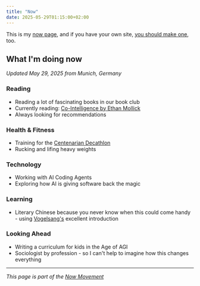 ```yaml
---
title: "Now"
date: 2025-05-29T01:15:00+02:00
---
```


This is my [now page](https://nownownow.com/about), and if you have your own site, [you should make one](https://nownownow.com/about), too.

## What I'm doing now

*Updated May 29, 2025 from Munich, Germany*

### Reading
- Reading a lot of fascinating books in our book club
- Currently reading: [Co-Intelligence by Ethan Mollick](https://www.goodreads.com/book/show/198678736-co-intelligence)
- Always looking for recommendations

### Health & Fitness
- Training for the [Centenarian Decathlon](https://peterattiamd.com/how-to-train-for-the-centenarian-decathlon/)
- Rucking and lifing heavy weights

### Technology
- Working with AI Coding Agents
- Exploring how AI is giving software back the magic

### Learning
- Literary Chinese because you never know when this could come handy - using [Vogelsang's](https://www.aai.uni-hamburg.de/china/personen/vogelsang.html) excellent introduction

### Looking Ahead
- Writing a curriculum for kids in the Age of AGI
- Sociologist by profession - so I can't help to imagine how this changes everything

---

*This page is part of the [Now Movement](https://nownownow.com/about)*
